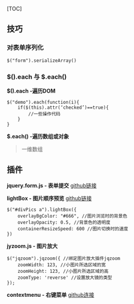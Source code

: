 [TOC]

## 技巧

### 对表单序列化
`$("form").serializeArray()`

### $().each 与 $.each() 
**$().each    -遍历DOM**
```
$("demo").each(function(i){
    if($(this).attr(‘checked’)==true){
    	//一些操作代码 
    }
}
```
**$.each()   -遍历数组或对象**

> 一维数组
> 



## 插件

**jquery.form.js  - 表单提交**
[github链接](https://github.com/jquery-form/form)

**lightBox  -  图片顺序预览**
[github链接](https://github.com/lokesh/lightbox2/)
```
$("#divPics a").lightBox({
    overlayBgColor: "#666", //图片浏览时的背景色
    overlayOpacity: 0.5, //背景色的透明度
    containerResizeSpeed: 600 //图片切换时的速度
})
```

**jyzoom.js  -   图片放大**
```
$("jqzoom").jqzoom({ //绑定图片放大插件jqzoom
    zoomWidth: 123, //小图片所选区域的宽
    zoomHeight: 123, //小图片所选区域的高
    zoomType: 'reverse' //设置放大镜的类型
});
```

**contextmenu  -  右键菜单**
[github连接](https://github.com/swisnl/jQuery-contextMenu)
